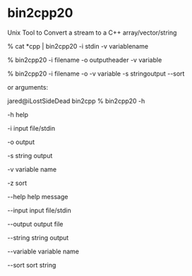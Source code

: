 # bin2cpp20

Unix Tool to Convert a stream to a C++ array/vector/string

% cat *cpp | bin2cpp20 -i stdin -v variablename 

% bin2cpp20 -i filename -o outputheader -v variable 

% bin2cpp20 -i filename -o -v variable -s stringoutput --sort

or arguments:

jared@iLostSideDead bin2cpp % bin2cpp20 -h

-h              help      

-i              input file/stdin

-o              output    

-s              string output

-v              variable name

-z              sort      

--help          help message

--input         input file/stdin

--output        output file

--string        string output

--variable      variable name

--sort          sort string

